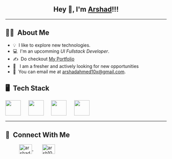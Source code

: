   <div align="center">

## Hey 👋, I'm [Arshad](https://github.com/arshad10x)!!!
  
</div>

<hr/>

## 👩‍💻 &nbsp;About Me

- 💡 &nbsp;I like to explore new technologies.
- 💻 &nbsp;I'm an upcomming *UI Fullstack Developer*.
- ✍️ &nbsp;Do checkout [My Portfolio](https://arshadahmed.vercel.app/)
- 📌 &nbsp; I am a fresher and actively looking for new opportunities
- 📩 &nbsp;You can email me at arshadahmed10x@gmail.com.



## 🖥️ &nbsp;Tech Stack

<div align="left">
<p>
  
<img height="48px" src="https://www.w3.org/html/logo/badge/html5-badge-h-solo.png"> &nbsp;&nbsp;&nbsp;&nbsp;
<img height="48px" src="https://user-images.githubusercontent.com/110087385/210600757-c5cd4168-1913-4cb9-8c09-1d43f9a7565b.png"> &nbsp;&nbsp;&nbsp;&nbsp;
<img height="48px" src="https://user-images.githubusercontent.com/110087385/210599105-c62857b2-9401-4ecf-a0a7-f15c8e917f6f.jpg"> &nbsp;&nbsp;&nbsp;&nbsp;
<img height="48px" src="https://user-images.githubusercontent.com/110087385/210602668-e370882b-dadd-4dcc-9404-feafe5e4293c.png"> &nbsp;&nbsp;&nbsp;&nbsp;

</p>

</div>

<hr>

## 💬 &nbsp;Connect With Me


<p align="left">&nbsp;&nbsp;&nbsp;&nbsp;&nbsp;&nbsp;&nbsp;&nbsp;&nbsp;&nbsp;
<a href="https://linkedin.com/in/arshadahmed10x" target="blank"><img align="center" src="https://raw.githubusercontent.com/rahuldkjain/github-profile-readme-generator/master/src/images/icons/Social/linked-in-alt.svg" alt="arshadahmed10x" height="30" width="40" />
  </a>&nbsp;&nbsp;&nbsp;&nbsp;&nbsp;&nbsp;
<a href="https://instagram.com/arsh10x" target="blank"><img align="center" src="https://raw.githubusercontent.com/rahuldkjain/github-profile-readme-generator/master/src/images/icons/Social/instagram.svg" alt="arsh10x" height="30" width="40" /></a>
</p>


